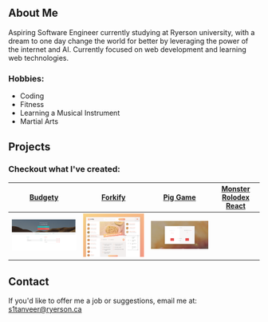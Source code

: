 ## About Me

Aspiring Software Engineer currently studying at Ryerson university, with a dream to one day change the world for better by leveraging the power of the internet and AI. Currently focused on web development and learning web technologies.

### Hobbies:
* Coding 
* Fitness
* Learning a Musical Instrument
* Martial Arts

## Projects

### Checkout what I've created:

[Budgety](/Budgety/index.html) | [Forkify](/forkify/index.html)| [Pig Game](/pigGame/index.html)|[Monster Rolodex React](/monster-rolodex/index.html)
------------------------------ | ------------------------------|--------------------------------|--------------------------------
![Budgety](/Budgety/Budgety.png)|![Forkify](/forkify/img/forkify.png)|![Pig Game](/pigGame/pigGame.png)

## Contact

If you'd like to offer me a job or suggestions, email me at: s1tanveer@ryerson.ca
